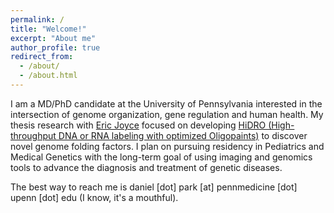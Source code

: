 ```yaml
---
permalink: /
title: "Welcome!"
excerpt: "About me"
author_profile: true
redirect_from: 
  - /about/
  - /about.html
---
```


I am a MD/PhD candidate at the University of Pennsylvania interested in the intersection of genome organization, gene regulation and human health. My thesis research with [Eric Joyce](https://ericjoycelab.com/) focused on developing [HiDRO (High-throughput DNA or RNA labeling with optimized Oligopaints)](https://doi.org/10.1038/s41586-023-06340-w) to discover novel genome folding factors. I plan on pursuing residency in Pediatrics and Medical Genetics with the long-term goal of using imaging and genomics tools to advance the diagnosis and treatment of genetic diseases. 

The best way to reach me is daniel [dot] park [at] pennmedicine [dot] upenn [dot] edu (I know, it's a mouthful).

